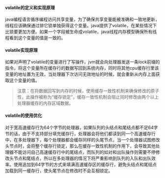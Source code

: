#### volatile的定义和实现原理

java编程语言循序编程访问共享变量，为了确保共享变量能被准确和一致地更新，线程应该确保通过排它锁单独获得这个变量。java提供了volatile，在某些情况下比锁要更加方便。如果一个字段被生命成volatile，java线程内存模型确保所有线程看到这个变量的值是一致的。



#### volatile实现原理

如果对声明了volatile的变量进行了写操作，jvm就会向处理器发送一条lock前缀的指令，将这个变量所在缓存行的数据写回到系统内存，同时将其他cpu缓存行里该变量的地址置为无效，当处理器下次访问无效地址的时候，就会重新从内存上面获取这个变量的值。

> 注意：在将数据回写到内存的时候，使用缓存一致性机制来确保修改的原子性，此操作被称为“缓存锁定”，缓存一致性机制会阻止同时修改由两个以上处理器缓存的内存区域数据。



#### volatile的使用优化

对于宽高速缓存行为64个字节的处理器，如果队列的头结点和尾结点都不足64字节的话，由于不支持部分填充缓存行，处理器会将他们都读到同一个高速缓存行中，在多处理器下，每个处理器都会缓存同样的头尾节点，当一个处理器试图修改头节点时，会将整个缓存行锁定，那么在缓存一致性机制的作用下，会导致其他处理器不能访问自己高速缓存行中的尾结点，而队列的如对和出队操作则需要不停修改头节点和尾结点，所以在多处理器的情况下将严重影响到队列的入队和出队效率。使用追加到64字节的方式来填满高速缓存区的缓存行，避免头结点和尾结点加载到同一缓存行，使头尾节点在修改时不会互相锁定。